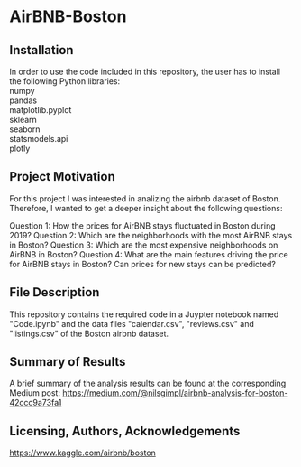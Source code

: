 # AirBNB-Boston
## Installation
In order to use the code included in this repository, the user has to install the following Python libraries:<br/>
numpy<br/>
pandas<br/>
matplotlib.pyplot <br/>
sklearn <br/>
seaborn <br/>
statsmodels.api <br/>
plotly

## Project Motivation
For this project I was interested in analizing the airbnb dataset of Boston.
Therefore, I wanted to get a deeper insight about the following questions:

Question 1: How the prices for AirBNB stays fluctuated in Boston during 2019?
Question 2: Which are the neighborhoods with the most AirBNB stays in Boston?
Question 3: Which are the most expensive neighborhoods on AirBNB in Boston?
Question 4: What are the main features driving the price for AirBNB stays in Boston? Can prices for new stays can be predicted?

## File Description
This repository contains the required code in a Juypter notebook named "Code.ipynb" and the data files "calendar.csv", "reviews.csv" and
"listings.csv" of the Boston airbnb dataset.

## Summary of Results
A brief summary of the analysis results can be found at the corresponding Medium post:
https://medium.com/@nilsgimpl/airbnb-analysis-for-boston-42ccc9a73fa1

## Licensing, Authors, Acknowledgements
https://www.kaggle.com/airbnb/boston
